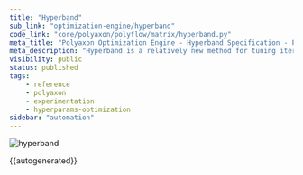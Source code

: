 ```yaml
---
title: "Hyperband"
sub_link: "optimization-engine/hyperband"
code_link: "core/polyaxon/polyflow/matrix/hyperband.py"
meta_title: "Polyaxon Optimization Engine - Hyperband Specification - Polyaxon References"
meta_description: "Hyperband is a relatively new method for tuning iterative algorithms. It performs random sampling and attempts to gain an edge by using time spent optimizing in the best way. The algorithm tries a large number of random configurations/experiments, then decides which configurations to keep based on their progress."
visibility: public
status: published
tags:
    - reference
    - polyaxon
    - experimentation
    - hyperparams-optimization
sidebar: "automation"
---
```


![hyperband](../../../../content/images/references/optimization-engine/hyperband.png)

{{autogenerated}}
